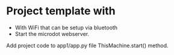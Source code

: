 # Project template with

- With WiFi that can be setup via bluetooth
- Start the microdot webserver.

Add project code to app1/app.py file ThisMachine.start() method.

